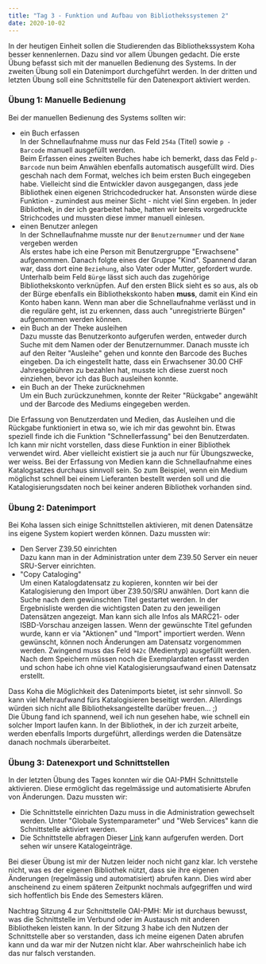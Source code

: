 ```yaml
---
title: "Tag 3 - Funktion und Aufbau von Bibliothekssystemen 2"
date: 2020-10-02
---
```

In der heutigen Einheit sollen die Studierenden das Bibliothekssystem Koha besser kennenlernen. Dazu sind vor allem Übungen gedacht. Die erste Übung befasst sich mit der manuellen Bedienung des Systems. In der zweiten Übung soll ein Datenimport durchgeführt werden. In der dritten und letzten Übung soll eine Schnittstelle für den Datenexport aktiviert werden.

### Übung 1: Manuelle Bedienung
Bei der manuellen Bedienung des Systems sollten wir:  
* ein Buch erfassen  
  In der Schnellaufnahme muss nur das Feld `254a` (Titel) sowie `p - Barcode` manuell ausgefüllt werden.  
  Beim Erfassen eines zweiten Buches habe ich bemerkt, dass das Feld `p-Barcode` nun beim Anwählen ebenfalls automatisch ausgefüllt wird. Dies geschah nach dem Format, welches ich beim ersten Buch eingegeben habe. Vielleicht sind die Entwickler davon ausgegangen, dass jede Bibliothek einen eigenen Strichcodedrucker hat. Ansonsten würde diese Funktion - zumindest aus meiner Sicht - nicht viel Sinn ergeben. In jeder Bibliothek, in der ich gearbeitet habe, hatten wir bereits vorgedruckte Strichcodes und mussten diese immer manuell einlesen. 
* einen Benutzer anlegen  
  In der Schnellaufnahme musste nur der `Benutzernummer` und der `Name` vergeben werden  
  Als erstes habe ich eine Person mit Benutzergruppe "Erwachsene" aufgenommen. Danach folgte eines der Gruppe "Kind". Spannend daran war, dass dort eine `Beziehung`, also Vater oder Mutter, gefordert wurde.  Unterhalb beim Feld `Bürge` lässt sich auch das zugehörige Bibliothekskonto verknüpfen. Auf den ersten Blick sieht es so aus, als ob der Bürge ebenfalls ein Bibliothekskonto haben **muss**, damit ein Kind ein Konto haben kann. Wenn man aber die Schnellaufnahme verlässt und in die reguläre geht, ist zu erkennen, dass auch "unregistrierte Bürgen" aufgenommen werden können. 
* ein Buch an der Theke ausleihen  
  Dazu musste das Benutzerkonto aufgerufen werden, entweder durch Suche mit dem Namen oder der Benutzernummer. Danach musste ich auf den Reiter "Ausleihe" gehen und konnte den Barcode des Buches eingeben. Da ich eingestellt hatte, dass ein Erwachsener 30.00 CHF Jahresgebühren zu bezahlen hat, musste ich diese zuerst noch einziehen, bevor ich das Buch ausleihen konnte.  
* ein Buch an der Theke zurücknehmen  
  Um ein Buch zurückzunehmen, konnte der Reiter "Rückgabe" angewählt und der Barcode des Mediums eingegeben werden.

Die Erfassung von Benutzerdaten und Medien, das Ausleihen und die Rückgabe funktioniert in etwa so, wie ich mir das gewohnt bin. Etwas speziell finde ich die Funktion "Schnellerfassung" bei den Benutzerdaten. Ich kann mir nicht vorstellen, dass diese Funktion in einer Bibliothek verwendet wird. Aber vielleicht existiert sie ja auch nur für Übungszwecke, wer weiss. Bei der Erfassung von Medien kann die Schnellaufnahme eines Katalogsatzes durchaus sinnvoll sein. So zum Beispiel, wenn ein Medium möglichst schnell bei einem Lieferanten bestellt werden soll und die Katalogisierungsdaten noch bei keiner anderen Bibliothek vorhanden sind. 

### Übung 2: Datenimport
Bei Koha lassen sich einige Schnittstellen aktivieren, mit denen Datensätze ins eigene System kopiert werden können. Dazu mussten wir:
* Den Server Z39.50 einrichten  
  Dazu kann man in der Administration unter dem Z39.50 Server ein neuer SRU-Server einrichten.
* "Copy Cataloging"  
  Um einen Katalogdatensatz zu kopieren, konnten wir bei der Katalogisierung den Import über Z39.50/SRU anwählen. Dort kann die Suche nach dem gewünschten Titel gestartet werden. In der Ergebnisliste werden die wichtigsten Daten zu den jeweiligen Datensätzen angezeigt. Man kann sich alle Infos als MARC21- oder ISBD-Vorschau anzeigen lassen. Wenn der gewünschte Titel gefunden wurde, kann er via "Aktionen" und "Import" importiert werden.
  Wenn gewünscht, können noch Änderungen am Datensatz vorgenommen werden. Zwingend muss das Feld `942c` (Medientyp) ausgefüllt werden. Nach dem Speichern müssen noch die Exemplardaten erfasst werden und schon habe ich ohne viel Katalogisierungsaufwand einen Datensatz erstellt.
  
Dass Koha die Möglichkeit des Datenimports bietet, ist sehr sinnvoll. So kann viel Mehraufwand fürs Katalogisieren beseitigt werden. Allerdings würden sich nicht alle Bibliotheksangestellte darüber freuen... ;)   
Die Übung fand ich spannend, weil ich nun gesehen habe, wie schnell ein solcher Import laufen kann. In der Bibliothek, in der ich zurzeit arbeite, werden ebenfalls Imports durgeführt, allerdings werden die Datensätze danach nochmals überarbeitet.   
  
### Übung 3: Datenexport und Schnittstellen
In der letzten Übung des Tages konnten wir die OAI-PMH Schnittstelle aktivieren. Diese ermöglicht das regelmässige und automatisierte Abrufen von Änderungen. Dazu mussten wir:
* Die Schnittstelle einrichten
  Dazu muss in die Administration gewechselt werden. Unter "Globale Systemparameter" und "Web Services" kann die Schnittstelle aktiviert werden.
* Die Schnittstelle abfragen
  Dieser [Link](http://bibliothek.meine-schule.org/cgi-bin/koha/oai.pl) kann aufgerufen werden. Dort sehen wir unsere Katalogeinträge.
  
Bei dieser Übung ist mir der Nutzen leider noch nicht ganz klar. Ich verstehe nicht, was es der eigenen Bibliothek nützt, dass sie ihre eigenen Änderungen (regelmässig und automatisiert) abrufen kann. Dies wird aber anscheinend zu einem späteren Zeitpunkt nochmals aufgegriffen und wird sich hoffentlich bis Ende des Semesters klären. 
  
Nachtrag Sitzung 4 zur Schnittstelle OAI-PMH: Mir ist durchaus bewusst, was die Schnittstelle im Verbund oder im Austausch mit anderen Bibliotheken leisten kann. In der Sitzung 3 habe ich den Nutzen der Schnittstelle aber so verstanden, dass ich meine eigenen Daten abrufen kann und da war mir der Nutzen nicht klar. Aber wahrscheinlich habe ich das nur falsch verstanden.









